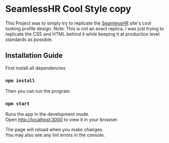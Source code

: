 # SeamlessHR Cool Style copy

This Project was to simply try to replicate the [SeamlessHR](https://seamlesshr.com/) site's cool looking profile design.
Note: This is not an exact replica, I was just trying to replicate the CSS and HTML behind it while keeping it at production level standards as possible.

## Installation Guide

First install all dependencies

### `npm install`

Then you can run the program

### `npm start`

Runs the app in the development mode.\
Open [http://localhost:3000](http://localhost:3000) to view it in your browser.

The page will reload when you make changes.\
You may also see any lint errors in the console.